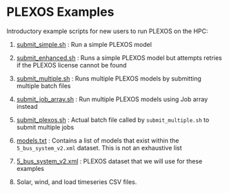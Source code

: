 # PLEXOS Examples

Introductory example scripts for new users to run PLEXOS on the HPC:

1. [submit_simple.sh](RunFiles/submit_simple.sh) : Run a simple PLEXOS model

2. [submit_enhanced.sh](RunFiles/submit_enhanced.sh) : Runs a simple PLEXOS model but attempts retries if the PLEXOS license cannot be found

3. [submit_multiple.sh](RunFiles/submit_multiple.sh) : Runs multiple PLEXOS models by submitting multiple batch files

4. [submit_job_array.sh](RunFiles/submit_job_array.sh) : Run multiple PLEXOS models using Job array instead

5. [submit_plexos.sh](RunFiles/submit_plexos.sh) : Actual batch file called by `submit_multiple.sh` to submit multiple jobs

6. [models.txt](RunFiles/models.txt) : Contains a list of models that exist within the `5_bus_system_v2.xml` dataset. This is not an exhaustive list

7. [5_bus_system_v2.xml](RunFiles/5_bus_system_v2.xml) : PLEXOS dataset that we will use for these examples

8. Solar, wind, and load timeseries CSV files.
